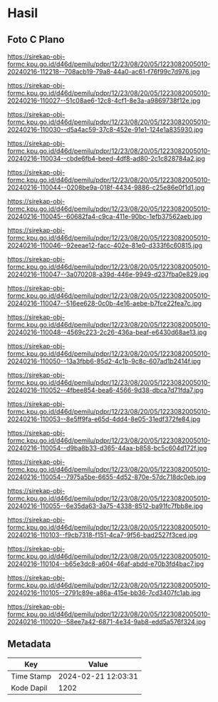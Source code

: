 # Hasil

## Foto C Plano

https://sirekap-obj-formc.kpu.go.id/d46d/pemilu/pdpr/12/23/08/20/05/1223082005010-20240216-112218--708acb19-79a8-44a0-ac61-f76f99c7d976.jpg

https://sirekap-obj-formc.kpu.go.id/d46d/pemilu/pdpr/12/23/08/20/05/1223082005010-20240216-110027--51c08ae6-12c8-4cf1-8e3a-a9869738f12e.jpg

https://sirekap-obj-formc.kpu.go.id/d46d/pemilu/pdpr/12/23/08/20/05/1223082005010-20240216-110030--d5a4ac59-37c8-452e-91e1-124e1a835930.jpg

https://sirekap-obj-formc.kpu.go.id/d46d/pemilu/pdpr/12/23/08/20/05/1223082005010-20240216-110034--cbde6fb4-beed-4df8-ad80-2c1c828784a2.jpg

https://sirekap-obj-formc.kpu.go.id/d46d/pemilu/pdpr/12/23/08/20/05/1223082005010-20240216-110044--0208be9a-018f-4434-9886-c25e86e0f1d1.jpg

https://sirekap-obj-formc.kpu.go.id/d46d/pemilu/pdpr/12/23/08/20/05/1223082005010-20240216-110045--60682fa4-c9ca-411e-90bc-1efb37562aeb.jpg

https://sirekap-obj-formc.kpu.go.id/d46d/pemilu/pdpr/12/23/08/20/05/1223082005010-20240216-110046--92eeae12-facc-402e-81e0-d333f6c60815.jpg

https://sirekap-obj-formc.kpu.go.id/d46d/pemilu/pdpr/12/23/08/20/05/1223082005010-20240216-110047--3a070208-a39d-446e-9949-d237fba0e829.jpg

https://sirekap-obj-formc.kpu.go.id/d46d/pemilu/pdpr/12/23/08/20/05/1223082005010-20240216-110047--516ee628-0c0b-4e16-aebe-b7fce22fea7c.jpg

https://sirekap-obj-formc.kpu.go.id/d46d/pemilu/pdpr/12/23/08/20/05/1223082005010-20240216-110048--4569c223-2c26-436a-beaf-e6430d68ae13.jpg

https://sirekap-obj-formc.kpu.go.id/d46d/pemilu/pdpr/12/23/08/20/05/1223082005010-20240216-110050--13a3fbb6-85d2-4c1b-9c8c-607ad1b2414f.jpg

https://sirekap-obj-formc.kpu.go.id/d46d/pemilu/pdpr/12/23/08/20/05/1223082005010-20240216-110052--4fbee854-bea6-4566-9d38-dbca7d71fda7.jpg

https://sirekap-obj-formc.kpu.go.id/d46d/pemilu/pdpr/12/23/08/20/05/1223082005010-20240216-110053--8e5ff9fa-e65d-4dd4-8e05-31edf372fe84.jpg

https://sirekap-obj-formc.kpu.go.id/d46d/pemilu/pdpr/12/23/08/20/05/1223082005010-20240216-110054--d9ba8b33-d365-44aa-b858-bc5c604d172f.jpg

https://sirekap-obj-formc.kpu.go.id/d46d/pemilu/pdpr/12/23/08/20/05/1223082005010-20240216-110054--7975a5be-6655-4d52-870e-57dc718dc0eb.jpg

https://sirekap-obj-formc.kpu.go.id/d46d/pemilu/pdpr/12/23/08/20/05/1223082005010-20240216-110055--6e35da63-3a75-4338-8512-ba91fc7fbb8e.jpg

https://sirekap-obj-formc.kpu.go.id/d46d/pemilu/pdpr/12/23/08/20/05/1223082005010-20240216-110103--f9cb7318-f151-4ca7-9f56-bad2527f3ced.jpg

https://sirekap-obj-formc.kpu.go.id/d46d/pemilu/pdpr/12/23/08/20/05/1223082005010-20240216-110104--b65e3dc8-a604-46af-abdd-e70b3fd4bac7.jpg

https://sirekap-obj-formc.kpu.go.id/d46d/pemilu/pdpr/12/23/08/20/05/1223082005010-20240216-110105--2791c89e-a86a-415e-bb36-7cd3407fc1ab.jpg

https://sirekap-obj-formc.kpu.go.id/d46d/pemilu/pdpr/12/23/08/20/05/1223082005010-20240216-110020--58ee7a42-6871-4e34-9ab8-edd5a576f324.jpg


## Metadata

| Key        | Value               |
| ---------- | ------------------- |
| Time Stamp | 2024-02-21 12:03:31 |
| Kode Dapil | 1202                |



